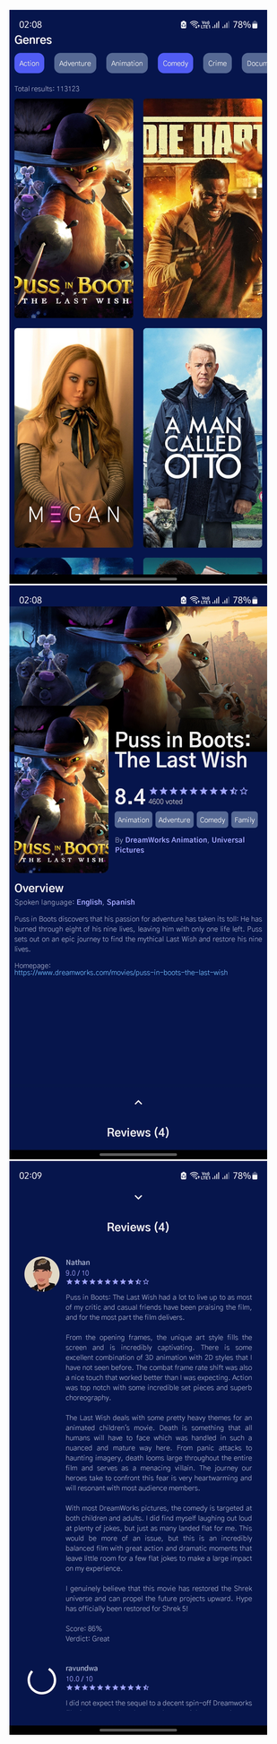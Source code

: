 ![Reference](https://github.com/Humayung/tmdb-movie-api/blob/main/Screenshot1.jpg)
![Reference](https://github.com/Humayung/tmdb-movie-api/blob/main/Screenshot2.jpg)
![Reference](https://github.com/Humayung/tmdb-movie-api/blob/main/Screenshot3.jpg)